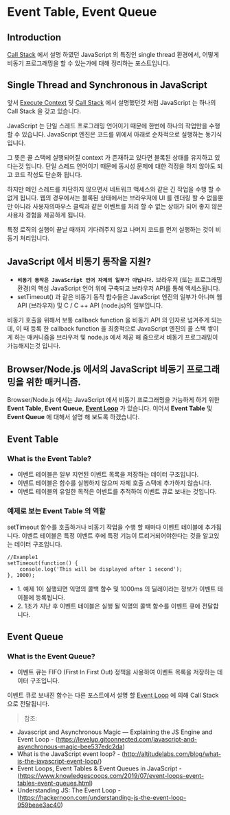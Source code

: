 # Event Table, Event Queue

## Introduction

[Call Stack](https://github.com/dev-angelo/DevTips-FrontEnd/blob/master/Call-Stack/readme.md) 에서 설명 하였던 JavaScript 의 특징인 single thread 환경에서, 어떻게 비동기 프로그래밍을 할 수 있는가에 대해 정리하는 포스트입니다.

## Single Thread and Synchronous in JavaScript

앞서 [Execute Context](https://github.com/dev-angelo/DevTips-FrontEnd/tree/master/Execute-Context) 및 [Call Stack](https://github.com/dev-angelo/DevTips-FrontEnd/tree/master/Call-Stack) 에서 설명했던것 처럼 JavaScript 는 하나의 Call Stack 을 갖고 있습니다.

JavaScript 는 단일 스레드 프로그래밍 언어이기 때문에 한번에 하나의 작업만을 수행 할 수 있습니다.
JavaScript 엔진은 코드를 위에서 아래로 순차적으로 실행하는 동기식입니다.

그 뜻은 콜 스택에 실행되어질 context 가 존재하고 있다면 블록된 상태를 유지하고 있다는것 입니다.
단일 스레드 언어이기 때문에 동시성 문제에 대한 걱정을 하지 않아도 되고 코드 작성도 단순화 됩니다.

하지만 메인 스레드를 차단하지 않으면서 네트워크 액세스와 같은 긴 작업을 수행 할 수 없게 됩니다.
웹의 경우에서는 블록된 상태에서는 브라우저에 UI 를 렌더링 할 수 없을뿐만 아니라 사용자의마우스 클릭과 같은 이벤트를 처리 할 수 없는 상태가 되어 좋지 않은 사용자 경험을 제공하게 됩니다.

특정 로직의 실행이 끝날 때까지 기다려주지 않고 나머지 코드를 먼저 실행하는 것이 비동기 처리입니다.

## JavaScript 에서 비동기 동작을 지원?

* **`비동기 동작은 JavaScript 언어 자체의 일부가 아닙니다.`** 브라우저 (또는 프로그래밍 환경)의 핵심 JavaScript 언어 위에 구축되고 브라우저 API를 통해 액세스됩니다.
* setTimeout() 과 같은 비동기 동작 함수들은 JavaScript 엔진의 일부가 아니며 웹 API (브라우저) 및 C / C ++ API (node.js)의 일부입니다.

비동기 호출을 위해서 보통 callback function 을 비동기 API 의 인자로 넘겨주게 되는데, 이 때 등록 한 callback function 을 최종적으로 JavaScript 엔진의 콜 스택 쌓이게 하는 매커니즘을 브라우저 및 node.js 에서 제공 해 줌으로서 비동기 프로그래밍이 가능해지는것 입니다.

## Browser/Node.js 에서의 JavaScript 비동기 프로그래밍을 위한  매커니즘.

Browser/Node.js 에서는 JavaScript 에서 비동기 프로그래밍을 가능하게 하기 위한 **Event Table**, **Event Queue**, **[Event Loop](https://github.com/dev-angelo/DevTips-FrontEnd/tree/master/Event-Loop)** 가 있습니다.
이어서 **Event Table** 및 **Event Queue** 에 대해서 설명 해 보도록 하겠습니다.

## Event Table

### What is the Event Table?

* 이벤트 테이블은 일부 지연된 이벤트 목록을 저장하는 데이터 구조입니다.
* 이벤트 테이블은 함수를 실행하지 않으며 자체 호출 스택에 추가하지 않습니다.
* 이벤트 테이블의 유일한 목적은 이벤트를 추적하여 이벤트 큐로 보내는 것입니다.

### 예제로 보는 Event Table 의 역할

setTimeout 함수를 호출하거나 비동기 작업을 수행 할 때마다 이벤트 테이블에 추가됩니다.
이벤트 테이블은 특정 이벤트 후에 특정 기능이 트리거되어야한다는 것을 알고있는 데이터 구조입니다.

```
//Example1
setTimeout(function() {
    console.log('This will be displayed after 1 second');
}, 1000);
```

* 1\. 예제 1이 실행되면 익명의 콜백 함수 및 1000ms 의 딜레이라는 정보가 이벤트 테이블에 등록됩니다.
* 2\. 1초가 지난 후 이벤트 테이블은 실행 될 익명의 콜백 함수를 이벤트 큐에 전달합니다.

## Event Queue

### What is the Event Queue?
* 이벤트 큐는 FIFO (First In First Out) 정책을 사용하여 이벤트 목록을 저장하는 데이터 구조입니다.

이벤트 큐로 보내진 함수는 다른 포스트에서 설명 할 [Event Loop](https://github.com/dev-angelo/DevTips-FrontEnd/tree/master/Event-Loop) 에 의해 Call Stack 으로 전달됩니다.

> 참조:
* Javascript and Asynchronous Magic — Explaining the JS Engine and Event Loop - (https://levelup.gitconnected.com/javascript-and-asynchronous-magic-bee537edc2da)
* What is the JavaScript event loop? - (http://altitudelabs.com/blog/what-is-the-javascript-event-loop/)
* Event Loops, Event Tables & Event Queues in JavaScript - (https://www.knowledgescoops.com/2019/07/event-loops-event-tables-event-queues.html)
* Understanding JS: The Event Loop - (https://hackernoon.com/understanding-js-the-event-loop-959beae3ac40)
